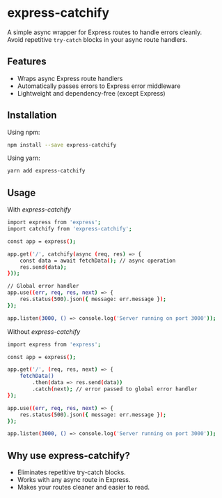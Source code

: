 # express-catchify

A simple async wrapper for Express routes to handle errors cleanly.  
Avoid repetitive `try-catch` blocks in your async route handlers.

## Features

- Wraps async Express route handlers
- Automatically passes errors to Express error middleware
- Lightweight and dependency-free (except Express)

## Installation

Using npm:

```bash
npm install --save express-catchify
```

Using yarn:

```bash
yarn add express-catchify
```

## Usage

With _express-catchify_

```bash
import express from 'express';
import catchify from 'express-catchify';

const app = express();

app.get('/', catchify(async (req, res) => {
    const data = await fetchData(); // async operation
    res.send(data);
}));

// Global error handler
app.use((err, req, res, next) => {
    res.status(500).json({ message: err.message });
});

app.listen(3000, () => console.log('Server running on port 3000'));
```

Without _express-catchify_

```bash
import express from 'express';

const app = express();

app.get('/', (req, res, next) => {
    fetchData()
        .then(data => res.send(data))
        .catch(next); // error passed to global error handler
});

app.use((err, req, res, next) => {
    res.status(500).json({ message: err.message });
});

app.listen(3000, () => console.log('Server running on port 3000'));
```

## Why use express-catchify?

- Eliminates repetitive try-catch blocks.
- Works with any async route in Express.
- Makes your routes cleaner and easier to read.
